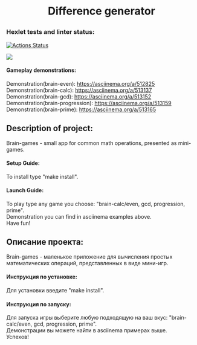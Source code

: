 # <p align=center> Difference generator </p> 

### Hexlet tests and linter status:

[![Actions Status](https://github.com/ViktorFAlex/frontend-project-lvl1/workflows/hexlet-check/badge.svg)](https://github.com/ViktorFAlex/frontend-project-lvl1/actions)

<a href="https://codeclimate.com/github/ViktorFAlex/frontend-project-lvl1/maintainability"><img src="https://api.codeclimate.com/v1/badges/3b963df8523b358d35c9/maintainability" /></a>

#### Gameplay demonstrations:
Demonstration(brain-even): https://asciinema.org/a/512825  
Demonstration(brain-calc): https://asciinema.org/a/513137  
Demonstration(brain-gcd): https://asciinema.org/a/513152  
Demonstration(brain-progression): https://asciinema.org/a/513159  
Demonstration(brain-prime): https://asciinema.org/a/513165  
  
## Description of project:  
Brain-games - small app for common math operations, presented as mini-games.  
#### Setup Guide:
To install type "make install".  
#### Launch Guide:
To play type any game you choose: "brain-calc/even, gcd, progression, prime".  
Demonstration you can find in asciinema examples above.  
Have fun!  

## Описание проекта:
Brain-games - маленькое приложение для вычисления простых математических операций, представленных в виде мини-игр.  
#### Инструкция по установке:
Для установки введите "make install".
#### Инструкция по запуску:  
Для запуска игры выберите любую подходящую на ваш вкус: "brain-calc/even, gcd, progression, prime".  
Демонстрации вы можете найти в asciinema примeрах выше.   
Успехов!

